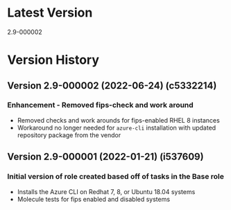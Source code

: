 # Latest Version
2.9-000002

# Version History
## Version 2.9-000002 (2022-06-24) (c5332214)
### Enhancement - Removed fips-check and work around
* Removed checks and work arounds for fips-enabled RHEL 8 instances
* Workaround no longer needed for `azure-cli` installation with updated repository package from the vendor

## Version 2.9-000001 (2022-01-21) (i537609)
### Initial version of role created based off of tasks in the Base role
* Installs the Azure CLI on Redhat 7, 8, or Ubuntu 18.04 systems
* Molecule tests for fips enabled and disabled systems
